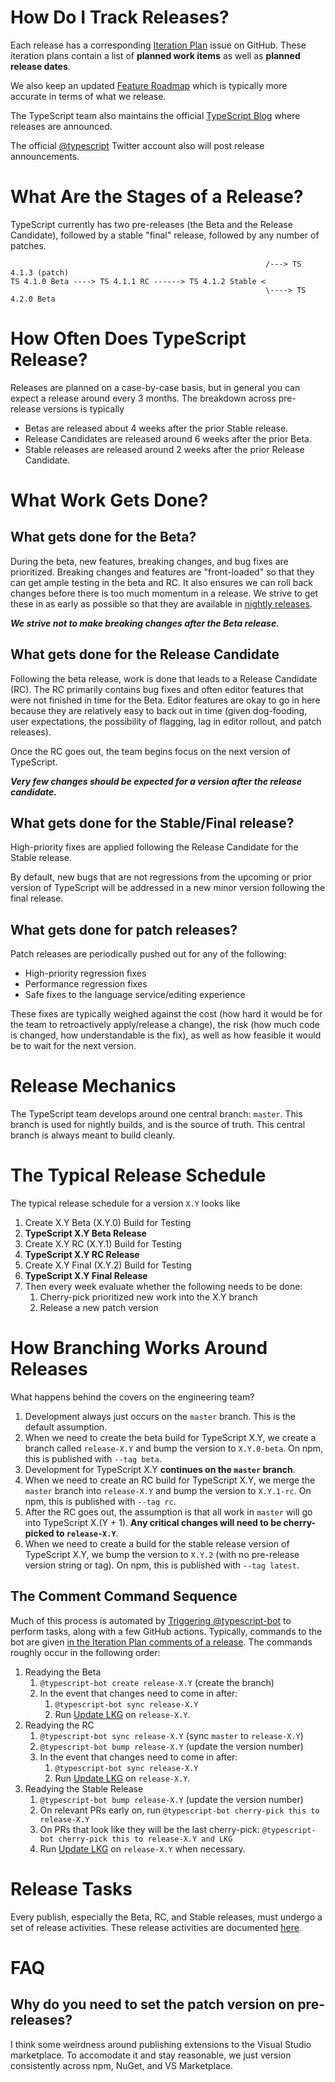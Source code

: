 # How Do I Track Releases?

Each release has a corresponding [Iteration Plan](https://github.com/microsoft/TypeScript/issues?q=is%3Aissue+label%3APlanning+%22Iteration+Plan) issue on GitHub.
These iteration plans contain a list of **planned work items** as well as **planned release dates**.

We also keep an updated [Feature Roadmap](https://github.com/Microsoft/TypeScript/wiki/Roadmap) which is typically more accurate in terms of what we release.

The TypeScript team also maintains the official [TypeScript Blog](https://devblogs.microsoft.com/typescript/) where releases are announced.

The official [@typescript](twitter.com/typescript/) Twitter account also will post release announcements.

# What Are the Stages of a Release?

TypeScript currently has two pre-releases (the Beta and the Release Candidate), followed by a stable "final" release, followed by any number of patches.

```
                                                         /---> TS 4.1.3 (patch)
TS 4.1.0 Beta ----> TS 4.1.1 RC ------> TS 4.1.2 Stable <
                                                         \----> TS 4.2.0 Beta
```

# How Often Does TypeScript Release?

Releases are planned on a case-by-case basis, but in general you can expect a release around every 3 months.
The breakdown across pre-release versions is typically

* Betas are released about 4 weeks after the prior Stable release.
* Release Candidates are released around 6 weeks after the prior Beta.
* Stable releases are released around 2 weeks after the prior Release Candidate.

# What Work Gets Done?

## What gets done for the Beta?

During the beta, new features, breaking changes, and bug fixes are prioritized.
Breaking changes and features are "front-loaded" so that they can get ample testing in the beta and RC.
It also ensures we can roll back changes before there is too much momentum in a release.
We strive to get these in as early as possible so that they are available in [nightly releases](https://www.typescriptlang.org/docs/handbook/nightly-builds.html).

***We strive not to make breaking changes after the Beta release.***

## What gets done for the Release Candidate

Following the beta release, work is done that leads to a Release Candidate (RC).
The RC primarily contains bug fixes and often editor features that were not finished in time for the Beta.
Editor features are okay to go in here because they are relatively easy to back out in time (given dog-fooding, user expectations, the possibility of flagging, lag in editor rollout, and patch releases).

Once the RC goes out, the team begins focus on the next version of TypeScript.

***Very few changes should be expected for a version after the release candidate.***

## What gets done for the Stable/Final release?

High-priority fixes are applied following the Release Candidate for the Stable release.

By default, new bugs that are not regressions from the upcoming or prior version of TypeScript will be addressed in a new minor version following the final release.

## What gets done for patch releases?

Patch releases are periodically pushed out for any of the following:

* High-priority regression fixes
* Performance regression fixes
* Safe fixes to the language service/editing experience

These fixes are typically weighed against the cost (how hard it would be for the team to retroactively apply/release a change), the risk (how much code is changed, how understandable is the fix), as well as how feasible it would be to wait for the next version.

# Release Mechanics

The TypeScript team develops around one central branch: `master`.
This branch is used for nightly builds, and is the source of truth.
This central branch is always meant to build cleanly.

# The Typical Release Schedule

The typical release schedule for a version `X.Y` looks like

1. Create X.Y Beta (X.Y.0) Build for Testing
1. **TypeScript X.Y Beta Release**
1. Create X.Y RC (X.Y.1) Build for Testing
1. **TypeScript X.Y RC Release**
1. Create X.Y Final (X.Y.2) Build for Testing
1. **TypeScript X.Y Final Release**
1. Then every week evaluate whether the following needs to be done:
    1. Cherry-pick prioritized new work into the X.Y branch
    1. Release a new patch version

# How Branching Works Around Releases

What happens behind the covers on the engineering team?

1. Development always just occurs on the `master` branch. This is the default assumption.
1. When we need to create the beta build for TypeScript X.Y, we create a branch called `release-X.Y` and bump the version to `X.Y.0-beta`. On npm, this is published with `--tag beta`.
1. Development for TypeScript X.Y **continues on the `master` branch**.
1. When we need to create an RC build for TypeScript X.Y, we merge the `master` branch into `release-X.Y` and bump the version to `X.Y.1-rc`. On npm, this is published with `--tag rc`.
1. After the RC goes out, the assumption is that all work in `master` will go into TypeScript X.(Y + 1). **Any critical changes will need to be cherry-picked to `release-X.Y`**.
1. When we need to create a build for the stable release version of TypeScript X.Y, we bump the version to `X.Y.2` (with no pre-release version string or tag). On npm, this is published with `--tag latest`.

## The Comment Command Sequence

Much of this process is automated by [Triggering @typescript-bot](https://github.com/microsoft/TypeScript/wiki/Triggering-TypeScript-Bot) to perform tasks, along with a few GitHub actions.
Typically, commands to the bot are given [in the Iteration Plan comments of a release](https://github.com/microsoft/TypeScript/issues?q=is%3Aissue+label%3APlanning+%22Iteration+Plan%22+).
The commands roughly occur in the following order:

1. Readying the Beta
    1. `@typescript-bot create release-X.Y` (create the branch)
    1. In the event that changes need to come in after:
        1. `@typescript-bot sync release-X.Y`
        1. Run [Update LKG](https://github.com/microsoft/TypeScript/actions?query=workflow%3A%22Update+LKG%22) on `release-X.Y`.
1. Readying the RC
    1. `@typescript-bot sync release-X.Y` (sync `master` to `release-X.Y`)
    1. `@typescript-bot bump release-X.Y` (update the version number)
    1. In the event that changes need to come in after:
        1. `@typescript-bot sync release-X.Y`
        1. Run [Update LKG](https://github.com/microsoft/TypeScript/actions?query=workflow%3A%22Update+LKG%22) on `release-X.Y`.
1. Readying the Stable Release
    1. `@typescript-bot bump release-X.Y` (update the version number)
    1. On relevant PRs early on, run `@typescript-bot cherry-pick this to release-X.Y`
    1. On PRs that look like they will be the last cherry-pick: `@typescript-bot cherry-pick this to release-X.Y and LKG`
    1. Run [Update LKG](https://github.com/microsoft/TypeScript/actions?query=workflow%3A%22Update+LKG%22) on `release-X.Y` when necessary.

# Release Tasks

Every publish, especially the Beta, RC, and Stable releases, must undergo a set of release activities.
These release activities are documented [here](https://github.com/microsoft/TypeScript/wiki/Release-Activities).

# FAQ

## Why do you need to set the patch version on pre-releases?

I think some weirdness around publishing extensions to the Visual Studio marketplace.
To accomodate it and stay reasonable, we just version consistently across npm, NuGet, and VS Marketplace.
